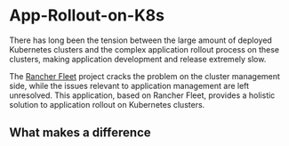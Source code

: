 # App-Rollout-on-K8s
There has long been the tension between the large amount of deployed Kubernetes clusters and the complex application rollout process on these clusters, making application development and release extremely slow.

The [Rancher Fleet](https://fleet.rancher.io/) project cracks the problem on the cluster management side, while the issues relevant to application management are left unresolved. This application, based on Rancher Fleet, provides a holistic solution to application rollout on Kubernetes clusters.

## What makes a difference
